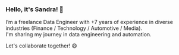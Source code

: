 ### Hello, it's Sandra! 👋

I’m a freelance Data Engineer with +7 years of experience in diverse industries (Finance / Technology / Automotive / Media).  
I'm sharing my journey in data engineering and automation. 

Let's collaborate together! 😄

<!--
**SandataRa/SandataRa** is a ✨ _special_ ✨ repository because its `README.md` (this file) appears on your GitHub profile.
Here are some ideas to get you started:

- 🔭 I’m currently working on ...
- 🌱 I’m currently learning ...
- 👯 I’m looking to collaborate on ...
- 🤔 I’m looking for help with ...
- 💬 Ask me about ...
- 📫 How to reach me: ...
- 😄 Pronouns: ...
- ⚡ Fun fact: ...
-->
